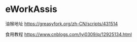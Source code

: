 # eWorkAssis
油猴地址
https://greasyfork.org/zh-CN/scripts/431514



食用教程
https://www.cnblogs.com/lyj0309/p/12925134.html

